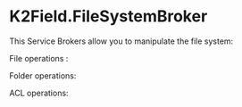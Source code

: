 # K2Field.FileSystemBroker
This Service Brokers allow you to manipulate the file system:

File operations :

Folder operations:

ACL operations: 
